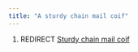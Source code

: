 ```yaml
---
title: "A sturdy chain mail coif"
---
```


1.  REDIRECT [Sturdy chain mail coif](Sturdy_chain_mail_coif "wikilink")
